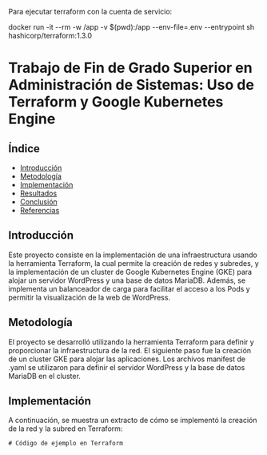 Para ejecutar terraform con la cuenta de servicio:

docker run -it --rm -w /app -v $(pwd):/app --env-file=.env --entrypoint sh hashicorp/terraform:1.3.0

# Trabajo de Fin de Grado Superior en Administración de Sistemas: Uso de Terraform y Google Kubernetes Engine

## Índice

- [Introducción](#introducción)
- [Metodología](#metodología)
- [Implementación](#implementación)
- [Resultados](#resultados)
- [Conclusión](#conclusión)
- [Referencias](#referencias)

## Introducción

Este proyecto consiste en la implementación de una infraestructura usando la herramienta Terraform, la cual permite la creación de redes y subredes, y la implementación de un cluster de Google Kubernetes Engine (GKE) para alojar un servidor WordPress y una base de datos MariaDB. Además, se implementa un balanceador de carga para facilitar el acceso a los Pods y permitir la visualización de la web de WordPress.

## Metodología

El proyecto se desarrolló utilizando la herramienta Terraform para definir y proporcionar la infraestructura de la red. El siguiente paso fue la creación de un cluster GKE para alojar las aplicaciones. Los archivos manifest de .yaml se utilizaron para definir el servidor WordPress y la base de datos MariaDB en el cluster.

## Implementación

A continuación, se muestra un extracto de cómo se implementó la creación de la red y la subred en Terraform:

```hcl
# Código de ejemplo en Terraform
